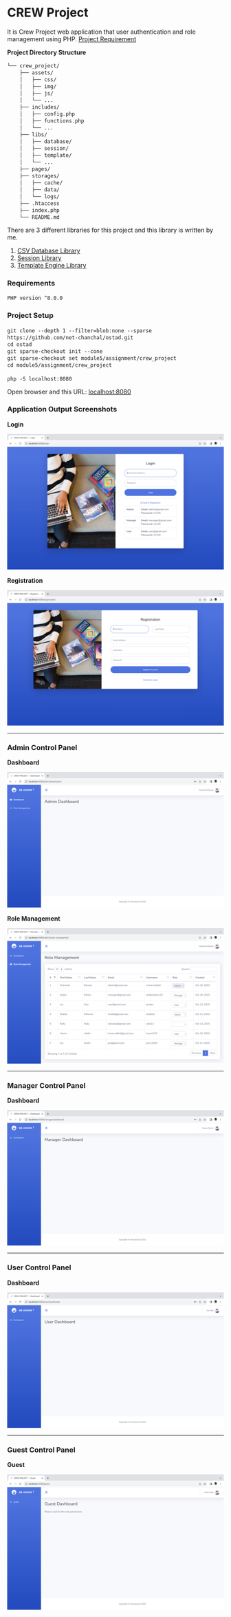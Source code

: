 # CREW Project
It is Crew Project web application that user authentication and role management using PHP. [Project Requirement](../README.md)

__Project Directory Structure__ 
```text
└── crew_project/
    ├── assets/
    │   ├── css/
    │   ├── img/
    │   ├── js/
    │   └── ...
    ├── includes/
    │   ├── config.php
    │   ├── functions.php
    │   └── ...
    ├── libs/
    │   ├── database/
    │   ├── session/
    │   ├── template/
    │   └── ...
    ├── pages/
    ├── storages/
    │   ├── cache/
    │   ├── data/
    │   └── logs/
    ├── .htaccess
    ├── index.php
    └── README.md
```

There are 3 different libraries for this project and this library is written by me.
1. [CSV Database Library](libs/database)
2. [Session Library](libs/session)
3. [Template Engine Library](libs/template)

### Requirements
```text
PHP version ^8.0.0
```

### Project Setup
```gitexclude
git clone --depth 1 --filter=blob:none --sparse https://github.com/net-chanchal/ostad.git
cd ostad
git sparse-checkout init --cone
git sparse-checkout set module5/assignment/crew_project
cd module5/assignment/crew_project

php -S localhost:8080
```

Open browser and this URL: [localhost:8080](localhost:8080)

### Application Output Screenshots

__Login__

![Login](../screenshots/login.png)

__Registration__

![Login](../screenshots/registration.png)

___

### Admin Control Panel

__Dashboard__

![Login](../screenshots/admin_dashboard.png)

__Role Management__

![Login](../screenshots/admin_role_management.png)

___
### Manager Control Panel

__Dashboard__

![Login](../screenshots/manager_dashboard.png)

___
### User Control Panel

__Dashboard__

![Login](../screenshots/user_dashboard.png)

___
### Guest Control Panel

__Guest__

![Login](../screenshots/guest_dashboard.png)
